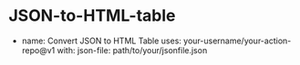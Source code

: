 # JSON-to-HTML-table
- name: Convert JSON to HTML Table
  uses: your-username/your-action-repo@v1
  with:
    json-file: path/to/your/jsonfile.json

